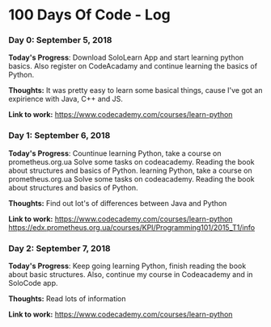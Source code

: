 # 100 Days Of Code - Log

### Day 0: September 5, 2018 

**Today's Progress**: Download SoloLearn App and start learning python basics. Also register on CodeAcadamy and continue learning the basics of Python.

**Thoughts:** It was pretty easy to learn some basical things, cause I've got an expirience with Java, C++ and JS.  

**Link to work:** https://www.codecademy.com/courses/learn-python
 

### Day 1: September 6, 2018 

**Today's Progress**: Countinue learning Python, take a course on prometheus.org.ua 
Solve some tasks on codeacademy. Reading the book about structures and basics of Python.
 learning Python, take a course on prometheus.org.ua 
Solve some tasks on codeacademy. Reading the book about structures and basics of Python.

**Thoughts:** Find out lot's of differences between Java and Python

**Link to work:** https://www.codecademy.com/courses/learn-python
https://edx.prometheus.org.ua/courses/KPI/Programming101/2015_T1/info
 
 ### Day 2: September 7, 2018 

**Today's Progress**: Keep going learning Python, finish reading the book about basic structures. Also, continue my course in Codeacademy and in SoloCode app. 

**Thoughts:** Read lots of information

**Link to work:** https://www.codecademy.com/courses/learn-python

